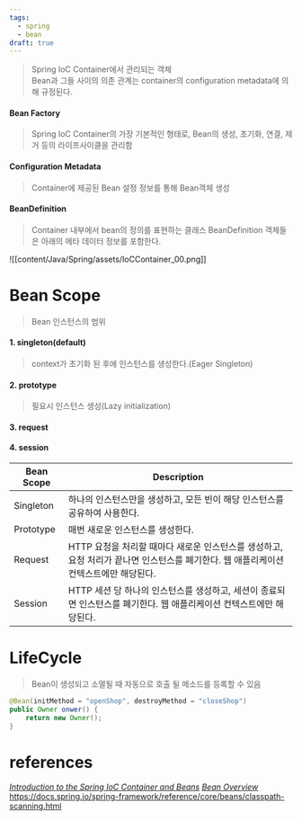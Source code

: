 ```yaml
---
tags:
  - spring
  - bean
draft: true
---
```

> Spring IoC Container에서 관리되는 객체 <br/>
> Bean과 그들 사이의 의존 관계는 container의 configuration metadata에 의해 규정된다.

#### Bean Factory
> Spring IoC Container의 가장 기본적인 형태로, Bean의 생성, 초기화, 연결, 제거 등의 라이프사이클을 관리함

#### Configuration Metadata
> Container에 제공된 Bean 설정 정보를 통해 Bean객체 생성

#### BeanDefinition 
> Container 내부에서 bean의 정의를 표현하는 클래스
> BeanDefinition 객체들은 아래의 메타 데이터 정보를 포함한다.



![[content/Java/Spring/assets/IoCContainer_00.png]]


# Bean Scope
> Bean 인스턴스의 범위
#### 1. singleton(default)
> context가 초기화 된 후에 인스턴스를 생성한다.(Eager Singleton)

#### 2. prototype
> 필요시 인스턴스 생성(Lazy initialization)
#### 3. request
#### 4. session

| Bean Scope | Description                                                                   |
| ---------- | ----------------------------------------------------------------------------- |
| Singleton  | 하나의 인스턴스만을 생성하고, 모든 빈이 해당 인스턴스를 공유하여 사용한다.                                    |
| Prototype  | 매번 새로운 인스턴스를 생성한다.                                                            |
| Request    | HTTP 요청을 처리할 때마다 새로운 인스턴스를 생성하고, 요청 처리가 끝나면 인스턴스를 폐기한다. 웹 애플리케이션 컨텍스트에만 해당된다. |
| Session    | HTTP 세션 당 하나의 인스턴스를 생성하고, 세션이 종료되면 인스턴스를 폐기한다. 웹 애플리케이션 컨텍스트에만 해당된다.          |
# LifeCycle
> Bean이 생성되고 소멸될 때 자동으로 호출 될 메소드를 등록할 수 있음

```Java
@Bean(initMethod = "openShop", destroyMethod = "closeShop")  
public Owner onwer() {  
    return new Owner();  
}
```
# references
[_Introduction to the Spring IoC Container and Beans_](https://docs.spring.io/spring-framework/reference/core/beans/introduction.html)
[_Bean Overview_](https://docs.spring.io/spring-framework/reference/core/beans/definition.html)
https://docs.spring.io/spring-framework/reference/core/beans/classpath-scanning.html